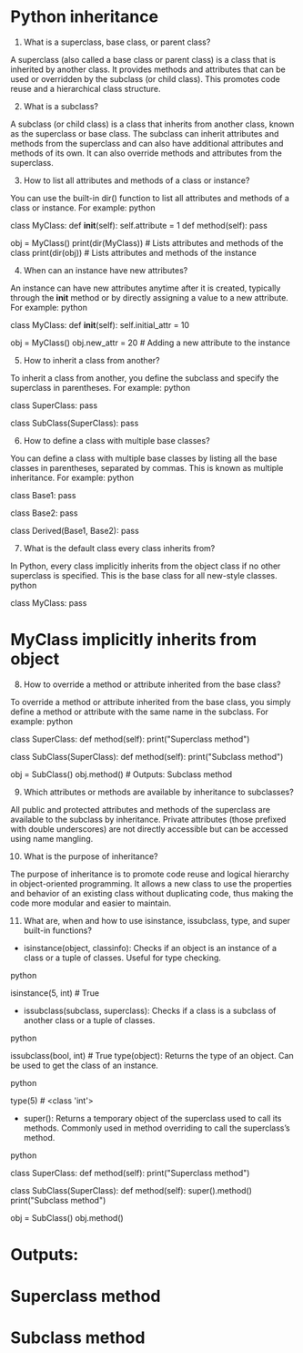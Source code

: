 # Python inheritance

1. What is a superclass, base class, or parent class?

A superclass (also called a base class or parent class) is a class that is inherited by another class. It provides methods and attributes that can be used or overridden by the subclass (or child class). This promotes code reuse and a hierarchical class structure.

2. What is a subclass?

A subclass (or child class) is a class that inherits from another class, known as the superclass or base class. The subclass can inherit attributes and methods from the superclass and can also have additional attributes and methods of its own. It can also override methods and attributes from the superclass.

3. How to list all attributes and methods of a class or instance?

You can use the built-in dir() function to list all attributes and methods of a class or instance. For example:
python

class MyClass:
    def __init__(self):
        self.attribute = 1
    def method(self):
        pass

obj = MyClass()
print(dir(MyClass))  # Lists attributes and methods of the class
print(dir(obj))      # Lists attributes and methods of the instance

4. When can an instance have new attributes?

An instance can have new attributes anytime after it is created, typically through the __init__ method or by directly assigning a value to a new attribute. For example:
python

class MyClass:
    def __init__(self):
        self.initial_attr = 10

obj = MyClass()
obj.new_attr = 20  # Adding a new attribute to the instance

5. How to inherit a class from another?

To inherit a class from another, you define the subclass and specify the superclass in parentheses. For example:
python

class SuperClass:
    pass

class SubClass(SuperClass):
    pass

6. How to define a class with multiple base classes?

You can define a class with multiple base classes by listing all the base classes in parentheses, separated by commas. This is known as multiple inheritance. For example:
python

class Base1:
    pass

class Base2:
    pass

class Derived(Base1, Base2):
    pass

7. What is the default class every class inherits from?

In Python, every class implicitly inherits from the object class if no other superclass is specified. This is the base class for all new-style classes.
python

class MyClass:
    pass

# MyClass implicitly inherits from object

8. How to override a method or attribute inherited from the base class?

To override a method or attribute inherited from the base class, you simply define a method or attribute with the same name in the subclass. For example:
python

class SuperClass:
    def method(self):
        print("Superclass method")

class SubClass(SuperClass):
    def method(self):
        print("Subclass method")

obj = SubClass()
obj.method()  # Outputs: Subclass method

9. Which attributes or methods are available by inheritance to subclasses?

All public and protected attributes and methods of the superclass are available to the subclass by inheritance. Private attributes (those prefixed with double underscores) are not directly accessible but can be accessed using name mangling.

10. What is the purpose of inheritance?

The purpose of inheritance is to promote code reuse and logical hierarchy in object-oriented programming. It allows a new class to use the properties and behavior of an existing class without duplicating code, thus making the code more modular and easier to maintain.

11. What are, when and how to use isinstance, issubclass, type, and super built-in functions?

* isinstance(object, classinfo): Checks if an object is an instance of a class or a tuple of classes. Useful for type checking.

python

isinstance(5, int)  # True

* issubclass(subclass, superclass): Checks if a class is a subclass of another class or a tuple of classes.

python

issubclass(bool, int)  # True
type(object): Returns the type of an object. Can be used to get the class of an instance.

python

type(5)  # <class 'int'>

* super(): Returns a temporary object of the superclass used to call its methods. Commonly used in method overriding to call the superclass’s method.

python

class SuperClass:
    def method(self):
        print("Superclass method")

class SubClass(SuperClass):
    def method(self):
        super().method()
        print("Subclass method")

obj = SubClass()
obj.method()
# Outputs:
# Superclass method
# Subclass method